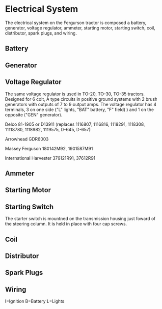# Electrical System

The electrical system on the Fergurson tractor is composed a battery, generator, voltage regulator, ammeter, starting motor, starting switch, coil, distributor, spark plugs, and wiring. 


## Battery

## Generator

## Voltage Regulator

The same voltage regulator is used in TO-20, TO-30, TO-35 tractors. Designed for 6 colt, A type circuits in positive ground systems with 2 brush generators with outputs of 7 to 9 output amps. The voltage regulator has 4 terminals, 3 on one side ("L" lights, "BAT" battery, "F" field) ) and 1 on the opposite ("GEN" generator).

Delco 81-1905 or D13911 (replaces 1116807, 1116816, 1118291, 1118308, 11118780, 1118982, 1119575, D-645, D-657)

Arrowhead GDR6003

Massey Ferguson	180142M92, 1901587M91

International Harvester 376121R91, 37612R91

## Ammeter

## Starting Motor

## Starting Switch

The starter switch is mountned on the transmission housing just foward of the steering column.  It is held in place with four cap screws.

## Coil

## Distributor

## Spark Plugs

## Wiring 

I=Ignition
B=Battery
L=Lights 


